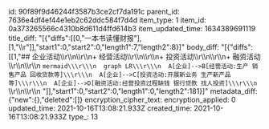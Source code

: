 id: 90f89f9d46244f3587b3ce2cf7da191c
parent_id: 7636e4df4ef44e1eb2c62ddc584f7d4d
item_type: 1
item_id: 0a373265566c4310b8d611d4ffd614b3
item_updated_time: 1634389691119
title_diff: "[{\"diffs\":[[0,\"一本书读懂财报\"],[1,\"\\\r\"]],\"start1\":0,\"start2\":0,\"length1\":7,\"length2\":8}]"
body_diff: "[{\"diffs\":[[1,\"## 企业活动\\\r\\\n\\\r\\\n+ 经营活动\\\r\\\n\\\r\\\n+ 投资活动\\\r\\\n\\\r\\\n+ 融资活动\\\r\\\n\\\r\\\n  ```mermaid\\\r\\\n  graph LR\\\r\\\n  A[企业]-->B[经营活动:生产 销售产品 回收货款等]\\\r\\\n  A[企业]-->C[投资活动:开展新业务 生产新产品等]\\\r\\\n  A[企业]-->D[融资活动:经营投资过程缺钱 银行贷款 找人投资]\\\r\\\n  ```\\\r\\\n\\\r\\\n  \"]],\"start1\":0,\"start2\":0,\"length1\":0,\"length2\":181}]"
metadata_diff: {"new":{},"deleted":[]}
encryption_cipher_text: 
encryption_applied: 0
updated_time: 2021-10-16T13:08:21.933Z
created_time: 2021-10-16T13:08:21.933Z
type_: 13
